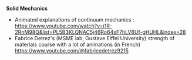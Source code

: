**Solid Mechanics**
- Animated explanations of continuum mechanics : https://www.youtube.com/watch?v=i1R-2RnM98Q&list=PL5B3KLQNAC5j46Ro64xF7hLV6Uf-gHUHL&index=28
- Fabrice Detrez's (MSME lab, Gustave Eiffel University) strength of materials course with a lot of animations (in French) https://www.youtube.com/@fabricedetrez9215

